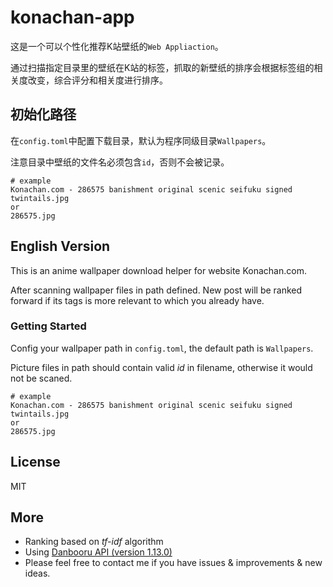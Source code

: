 # konachan-app

这是一个可以个性化推荐K站壁纸的`Web Appliaction`。

通过扫描指定目录里的壁纸在K站的标签，抓取的新壁纸的排序会根据标签组的相关度改变，综合评分和相关度进行排序。

## 初始化路径 

在`config.toml`中配置下载目录，默认为程序同级目录`Wallpapers`。

注意目录中壁纸的文件名必须包含`id`，否则不会被记录。

```
# example
Konachan.com - 286575 banishment original scenic seifuku signed twintails.jpg
or
286575.jpg
```


## English Version
This is an anime wallpaper download helper for website Konachan.com.

After scanning wallpaper files in path defined. New post will be ranked forward if its tags is more relevant to which you already have.

### Getting Started
Config your wallpaper path in `config.toml`, the default path is `Wallpapers`.

Picture files in path should contain valid *id* in filename, otherwise it would not be scaned.

```
# example
Konachan.com - 286575 banishment original scenic seifuku signed twintails.jpg
or
286575.jpg
```

## License

MIT

## More

* Ranking based on *tf-idf* algorithm
* Using [Danbooru API (version 1.13.0)](https://konachan.com/help/api)
* Please feel free to contact me if you have issues & improvements & new ideas.


